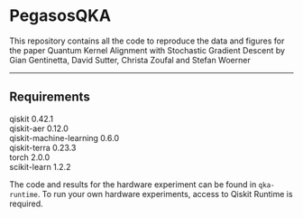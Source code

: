 #  PegasosQKA

This repository contains all the code to reproduce the data and figures for the paper Quantum Kernel Alignment with Stochastic Gradient Descent by Gian Gentinetta, David Sutter, Christa Zoufal and Stefan Woerner

---

## Requirements

qiskit                    0.42.1                 
qiskit-aer                0.12.0                               
qiskit-machine-learning   0.6.0              
qiskit-terra              0.23.3             
torch                     2.0.0     
scikit-learn              1.2.2

The code and results for the hardware experiment can be found in `qka-runtime`. To run your own hardware experiments, access to Qiskit Runtime is required.